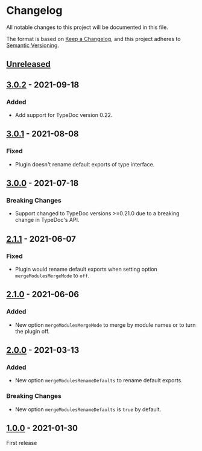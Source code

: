 # Changelog

All notable changes to this project will be documented in this file.

The format is based on [Keep a Changelog](https://keepachangelog.com/en/1.0.0/),
and this project adheres to [Semantic Versioning](https://semver.org/spec/v2.0.0.html).

## [Unreleased]

## [3.0.2] - 2021-09-18
### Added
-   Add support for TypeDoc version 0.22.

## [3.0.1] - 2021-08-08
### Fixed
-   Plugin doesn't rename default exports of type interface.

## [3.0.0] - 2021-07-18
### Breaking Changes
-   Support changed to TypeDoc versions >=0.21.0 due to a breaking change in TypeDoc's API.

## [2.1.1] - 2021-06-07
### Fixed
-   Plugin would rename default exports when setting option `mergeModulesMergeMode` to `off`.

## [2.1.0] - 2021-06-06
### Added
-   New option `mergeModulesMergeMode` to merge by module names or to turn the plugin off.

## [2.0.0] - 2021-03-13
### Added
-   New option `mergeModulesRenameDefaults` to rename default exports.
### Breaking Changes
-   New option `mergeModulesRenameDefaults` is `true` by default.

## [1.0.0] - 2021-01-30

First release

[unreleased]: https://github.com/krisztianb/typedoc-plugin-merge-modules/compare/v3.0.2...HEAD
[3.0.2]: https://github.com/krisztianb/typedoc-plugin-merge-modules/releases/tag/v3.0.2
[3.0.1]: https://github.com/krisztianb/typedoc-plugin-merge-modules/releases/tag/v3.0.1
[3.0.0]: https://github.com/krisztianb/typedoc-plugin-merge-modules/releases/tag/v3.0.0
[2.1.1]: https://github.com/krisztianb/typedoc-plugin-merge-modules/releases/tag/v2.1.1
[2.1.0]: https://github.com/krisztianb/typedoc-plugin-merge-modules/releases/tag/v2.1.0
[2.0.0]: https://github.com/krisztianb/typedoc-plugin-merge-modules/releases/tag/v2.0.0
[1.0.0]: https://github.com/krisztianb/typedoc-plugin-merge-modules/releases/tag/v1.0.0
